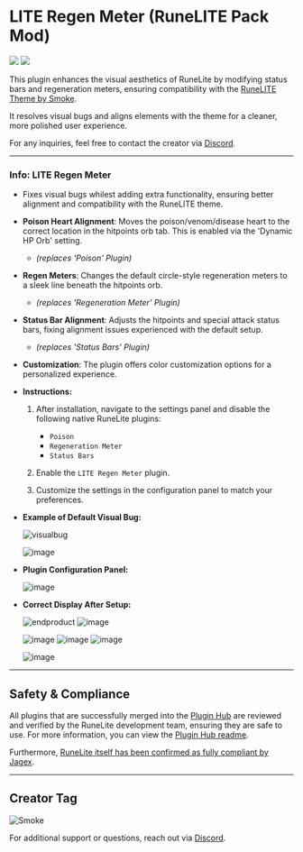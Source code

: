 # LITE Regen Meter (RuneLITE Pack Mod)
[![](https://img.shields.io/endpoint?url=https://api.runelite.net/pluginhub/shields/rank/plugin/lite-regen-meter)](https://runelite.net/plugin-hub/show/lite-regen-meter)
[![](https://img.shields.io/endpoint?url=https://api.runelite.net/pluginhub/shields/installs/plugin/lite-regen-meter)](https://runelite.net/plugin-hub/show/lite-regen-meter)

This plugin enhances the visual aesthetics of RuneLite by modifying status bars and regeneration meters, ensuring compatibility with the [RuneLITE Theme by Smoke](https://github.com/melkypie/resource-packs/tree/pack-RuneLITE). 

It resolves visual bugs and aligns elements with the theme for a cleaner, more polished user experience.


For any inquiries, feel free to contact the creator via [Discord](https://discord.gg/RQ9H9naf7E).

---

### **Info: LITE Regen Meter**

- Fixes visual bugs whilest adding extra functionality, ensuring better alignment and compatibility with the RuneLITE theme.

- **Poison Heart Alignment**:
  Moves the poison/venom/disease heart to the correct location in the hitpoints orb tab. This is enabled via the 'Dynamic HP Orb' setting. 
  - *(replaces 'Poison' Plugin)*


- **Regen Meters**:
  Changes the default circle-style regeneration meters to a sleek line beneath the hitpoints orb. 
  - *(replaces 'Regeneration Meter' Plugin)*


- **Status Bar Alignment**:
  Adjusts the hitpoints and special attack status bars, fixing alignment issues experienced with the default setup. 
  - *(replaces 'Status Bars' Plugin)*


- **Customization**:
  The plugin offers color customization options for a personalized experience.

- **Instructions:**
    1. After installation, navigate to the settings panel and disable the following native RuneLite plugins:
        - `Poison`
        - `Regeneration Meter`
        - `Status Bars`
          
    3. Enable the `LITE Regen Meter` plugin.
    4. Customize the settings in the configuration panel to match your preferences.
  
  

- **Example of Default Visual Bug:**

  ![visualbug](https://github.com/user-attachments/assets/31d547aa-5f21-4af2-abfd-6f9a5cf6458e)

  ![image](https://github.com/user-attachments/assets/b4606c6c-f4b2-4e1a-99a8-672a6103c186)

- **Plugin Configuration Panel:**

  ![image](https://github.com/user-attachments/assets/1d0c40e5-4faa-4e04-abf3-e0c7ad33682b)


- **Correct Display After Setup:**

  ![endproduct](https://github.com/user-attachments/assets/cd5cdcb9-933c-43bb-afeb-bc2eaccd2526)
  ![image](https://github.com/user-attachments/assets/2fbc539e-ad7e-4b1f-99e6-124e68cc73df)


  ![image](https://github.com/user-attachments/assets/ab11a8df-06bc-4e3b-aea2-b23d5e4722fc)
  ![image](https://github.com/user-attachments/assets/28d3a9f6-fc82-4c7d-8396-1d61d9d3fc5f)
  ![image](https://github.com/user-attachments/assets/74e2cf58-b7ed-4cdd-b0da-954c36e6f1b7)

  ![image](https://github.com/user-attachments/assets/83cb4499-09a0-4ab9-95db-8c588019b357)

---


## **Safety & Compliance**

All plugins that are successfully merged into the [Plugin Hub](https://github.com/runelite/plugin-hub) are reviewed and verified by the RuneLite development team, ensuring they are safe to use. For more information, you can view the [Plugin Hub readme](https://github.com/runelite/plugin-hub#Reviewing).

Furthermore, [RuneLite itself has been confirmed as fully compliant by Jagex](https://secure.runescape.com/m=news/a=13/another-message-about-unofficial-clients?oldschool=1).

---

## **Creator Tag**
![Smoke](https://i.ibb.co/PTYfzqB/Rune-LITE-By-Smoke.png)

For additional support or questions, reach out via [Discord](https://discord.gg/RQ9H9naf7E).
